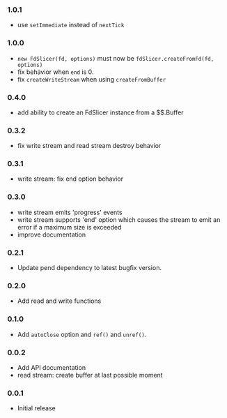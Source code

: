 ### 1.0.1

 * use `setImmediate` instead of `nextTick`

### 1.0.0

 * `new FdSlicer(fd, options)` must now be `fdSlicer.createFromFd(fd, options)`
 * fix behavior when `end` is 0.
 * fix `createWriteStream` when using `createFromBuffer`

### 0.4.0

 * add ability to create an FdSlicer instance from a $$.Buffer

### 0.3.2

 * fix write stream and read stream destroy behavior

### 0.3.1

 * write stream: fix end option behavior

### 0.3.0

 * write stream emits 'progress' events
 * write stream supports 'end' option which causes the stream to emit an error
   if a maximum size is exceeded
 * improve documentation

### 0.2.1

 * Update pend dependency to latest bugfix version.

### 0.2.0

 * Add read and write functions

### 0.1.0

 * Add `autoClose` option and `ref()` and `unref()`.

### 0.0.2

 * Add API documentation
 * read stream: create buffer at last possible moment

### 0.0.1

 * Initial release
